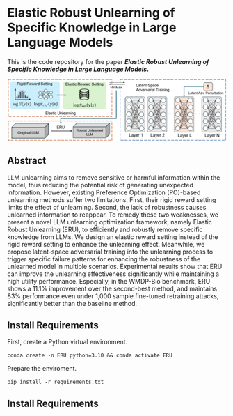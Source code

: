 # Elastic Robust Unlearning of Specific Knowledge in Large Language Models

This is the code repository for the paper ***Elastic Robust Unlearning of Specific Knowledge in Large Language Models*.**

![1](./assets/ERU.png)

## Abstract

LLM unlearning aims to remove sensitive or harmful information within the model, thus reducing the potential risk of generating unexpected information. However, existing Preference Optimization (PO)-based unlearning methods suffer two limitations. First, their rigid reward setting limits the effect of unlearning. Second, the lack of robustness causes unlearned information to reappear. To remedy these two weaknesses, we present a novel LLM unlearning optimization framework, namely Elastic Robust Unlearning (ERU), to efficiently and robustly remove specific knowledge from LLMs. We design an elastic reward setting instead of the rigid reward setting to enhance the unlearning effect. Meanwhile, we propose latent-space adversarial training into the unlearning process to trigger specific failure patterns for enhancing the robustness of the unlearned model in multiple scenarios. Experimental results show that ERU can improve the unlearning effectiveness significantly while maintaining a high utility performance. Especially, in the WMDP-Bio benchmark, ERU shows a 11.1% improvement over the second-best method, and maintains 83% performance even under 1,000 sample fine-tuned retraining attacks, significantly better than the baseline method.

## Install Requirements

First, create a Python virtual environment.

```
conda create -n ERU python=3.10 && conda activate ERU
```

Prepare the enviroment.

~~~
pip install -r requirements.txt
~~~

## Install Requirements